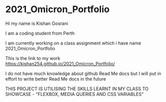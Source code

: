 # 2021_Omicron_Portfolio

Hi my name is Kishan Gosrani

I am a coding student from Perth

I am currently working on a class assignment which i have name 2021_Omicron_Portfolio

This is the link to my work https://kishan254.github.io/2021_Omicron_Portfolio/

I do not have much knowledge about github Read Me docs but I will put in effort to write better Read Me docs in the future

THIS PROJECT IS UTILISING THE SKILLS LEARNT IN MY CLASS TO SHOWCASE - "FLEXBOX, MEDIA QUERIES AND CSS VARIABLES"
